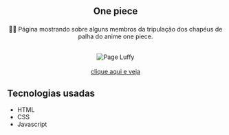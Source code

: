 ## <p align="center"> One piece </p>

<p align="center"> 🏴‍☠️ Página mostrando sobre alguns membros da tripulação dos chapéus de palha do anime one piece. </p>

</br>
<div align="center">
 <img alt="Page Luffy" src="">
</div>
</br>

<div align="center">
 <a href="https://www.thprogramador.com/onepiece/" target="_blank" rel="noopener noreferrer"> clique aqui e veja </a>
</div>

## Tecnologias usadas
<ul>
  <li>HTML</li>
  <li>CSS</li>
  <li>Javascript</li>
</ul>

